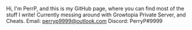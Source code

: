 Hi, I'm PerrP, and this is my GitHub page, where you can find most of the stuff I write!
Currently messing around with Growtopia Private Server, and Cheats.
Email: perryp9999@outlook.com
Discord: PerryP#9999
